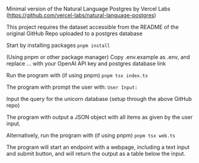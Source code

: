 Minimal version of the Natural Language Postgres by Vercel Labs (https://github.com/vercel-labs/natural-language-postgres)

This project requires the dataset accessible from the README of the original GitHub Repo uploaded to a postgres database

Start by installing packages
```pnpm install```

(Using pnpm or other package manager)
Copy .env.example as .env, and replace ... with your OpenAI API key and postgres database link

Run the program with (if using pnpm)
```pnpm tsx index.ts```

The program with prompt the user with:
```User Input:```

Input the query for the unicorn database (setup through the above GitHub repo)

The program with output a JSON object with all items as given by the user input.

Alternatively, run the program with (if using pnpm)
```pnpm tsx web.ts```

The program will start an endpoint with a webpage, including a text input and submit button, and will return the output as a table below the input.